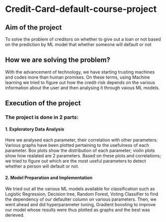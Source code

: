 # Credit-Card-default-course-project

## Aim of the project
To solve the problem of creditors on whether to give out a loan or not based on the prediction by ML model that whether someone will default or not

## How we are solving the problem?
With the advancement of technology, we have starting trusting machines and codes more than human promises. On these terms, using Machine learning we tried to figure out how the credit-risk depends on the various information about the user and then analysing it through vaious ML models.

## Execution of the project
### The project is done in 2 parts:
#### 1. Exploratory Data Analysis
Here we analysed each parameter, their correlation with other parameters. Various graphs have been plotted pertaining to the usefulness of each parameter. Box plots show the distribution of each parameter; violin plots show how realated are 2 parameters. Based on these plots and correlations; we tried to figure out which are the most useful parameters to detect whether a person will default or not.

#### 2. Model Preparation and Implementation
We tried out all the various ML models available for classification such as Logistic Regression, Decision tree, Random Forest, Voting Classifier to find the dependency of our defaulter column on various parameters. Then, we went ahead and did hyperparameter tuning, Gradient boosting to improve our model whose results were thus plotted as graphs and the best was derieved.

